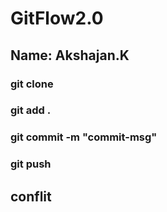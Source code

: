 # GitFlow2.0
## Name: Akshajan.K
### git clone <repo-url>
### git add .
### git commit -m "commit-msg"
### git push
## conflit
